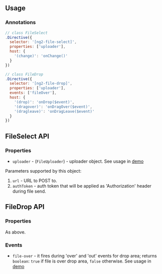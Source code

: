 ## Usage

### Annotations
```javascript
// class FileSelect
.Directive({
  selector: '[ng2-file-select]',
  properties: ['uploader'],
  host: {
    '(change)': 'onChange()'
  }
})
```

```javascript
// class FileDrop
.Directive({
  selector: '[ng2-file-drop]',
  properties: ['uploader'],
  events: ['fileOver'],
  host: {
    '(drop)': 'onDrop($event)',
    '(dragover)': 'onDragOver($event)',
    '(dragleave)': 'onDragLeave($event)'
  }
})
```

## FileSelect API

### Properties

- `uploader` - (`FileUploader`) - uploader object.  See usage in
[demo](https://github.io//niczero/ng2-es5-file-upload/blob/master/demo/upload.component.js)

Parameters supported by this object:

1. `url` - URL to POST to.
2. `authToken` - auth token that will be applied as 'Authorization' header
   during file send.

## FileDrop API

### Properties

As above.

### Events

- `file-over` - it fires during 'over' and 'out' events for drop area; returns
  `boolean`: `true` if file is over drop area, `false` otherwise.  See usage in
[demo](https://github.io//niczero/ng2-es5-file-upload/blob/master/demo/upload.component.js)
